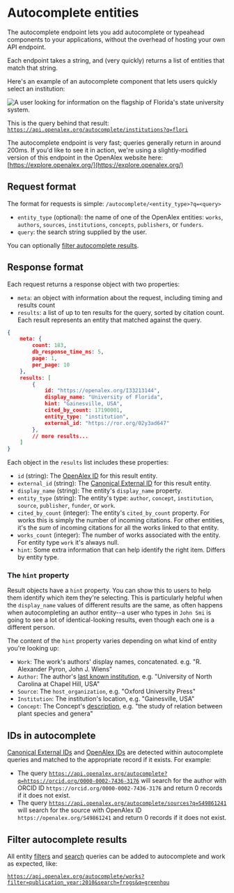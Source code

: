 # Autocomplete entities

The autocomplete endpoint lets you add autocomplete or typeahead components to your applications, without the overhead of hosting your own API endpoint.

Each endpoint takes a string, and (very quickly) returns a list of entities that match that string.

Here's an example of an autocomplete component that lets users quickly select an institution:

![A user looking for information on the flagship of Florida's state university system.](https://i.imgur.com/f8yyWCd.png)

This is the query behind that result: [`https://api.openalex.org/autocomplete/institutions?q=flori`](https://api.openalex.org/autocomplete/institutions?q=flori)

The autocomplete endpoint is very fast; queries generally return in around 200ms. If you'd like to see it in action, we're using a slightly-modified version of this endpoint in the OpenAlex website here: [https://explore.openalex.org/](https://explore.openalex.org/)

## Request format

The format for requests is simple: `/autocomplete/<entity_type>?q=<query>`

* `entity_type` (optional): the name of one of the OpenAlex entities: `works`, `authors`, `sources`, `institutions`, `concepts`, `publishers`, or `funders`.
* `query`: the search string supplied by the user.

You can optionally [filter autocomplete results](autocomplete-entities.md#filter-autocomplete-results).

## Response format

Each request returns a response object with two properties:

* `meta`: an object with information about the request, including timing and results count
* `results`: a list of up to ten results for the query, sorted by citation count. Each result represents an entity that matched against the query.

```json
{
    meta: {
        count: 183,
        db_response_time_ms: 5,
        page: 1,
        per_page: 10
    },
    results: [
        {
            id: "https://openalex.org/I33213144",
            display_name: "University of Florida",
            hint: "Gainesville, USA",
            cited_by_count: 17190001,
            entity_type: "institution",
            external_id: "https://ror.org/02y3ad647"
        },
        // more results...
    ]
}
```

Each object in the `results` list includes these properties:

* `id` (string): The [OpenAlex ID](../get-single-entities/#the-openalex-id) for this result entity.
* `external_id` (string): The [Canonical External ID](../get-single-entities/#canonical-external-ids) for this result entity.
* `display_name` (string): The entity's `display_name` property.
* `entity_type` (string): The entity's type: `author`, `concept`, `institution`, `source`, `publisher`, `funder`, or `work`.
* `cited_by_count` (integer): The entity's `cited_by_count` property. For works this is simply the number of incoming citations. For other entities, it's the _sum_ of incoming citations for all the works linked to that entity.
* `works_count` (integer): The number of works associated with the entity. For entity type `work` it's always null.
* `hint`: Some extra information that can help identify the right item. Differs by entity type.

### The `hint` property

Result objects have a `hint` property. You can show this to users to help them identify which item they're selecting. This is particularly helpful when the `display_name` values of different results are the same, as often happens when autocompleting an author entity--a user who types in `John Smi` is going to see a lot of identical-looking results, even though each one is a different person.

The content of the `hint` property varies depending on what kind of entity you're looking up:

* `Work`: The work's authors' display names, concatenated. e.g. "R. Alexander Pyron, John J. Wiens"
* `Author`: The author's [last known institution](../../api-entities/authors/author-object.md#last\_known\_institution), e.g. "University of North Carolina at Chapel Hill, USA"
* `Source`: The `host_organization`, e.g. "Oxford University Press"
* `Institution`: The institution's location, e.g. "Gainesville, USA"
* `Concept`: The Concept's [description](../../api-entities/concepts/concept-object.md#description), e.g. "the study of relation between plant species and genera"

## IDs in autocomplete

[Canonical External IDs](../get-single-entities/#canonical-external-ids) and [OpenAlex IDs](../get-single-entities/#the-openalex-id) are detected within autocomplete queries and matched to the appropriate record if it exists. For example:

* The query [`https://api.openalex.org/autocomplete?q=https://orcid.org/0000-0002-7436-3176`](https://api.openalex.org/autocomplete?q=https://orcid.org/0000-0002-7436-3176) will search for the author with ORCID ID `https://orcid.org/0000-0002-7436-3176` and return 0 records if it does not exist.
* The query [`https://api.openalex.org/autocomplete/sources?q=S49861241`](https://api.openalex.org/autocomplete/sources?q=S49861241) will search for the source with OpenAlex ID `https://openalex.org/S49861241` and return 0 records if it does not exist.

## Filter autocomplete results

All entity [filters](filter-entity-lists.md) and [search](search-entities.md) queries can be added to autocomplete and work as expected, like:

[`https://api.openalex.org/autocomplete/works?filter=publication_year:2010&search=frogs&q=greenhou`](https://api.openalex.org/autocomplete/works?filter=publication\_year:2010\&search=frogs\&q=greenhou)

